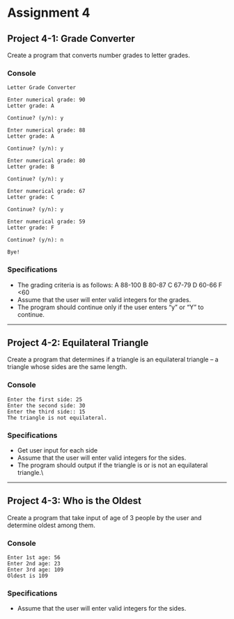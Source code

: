 # Assignment 4
## Project 4-1: Grade Converter
Create a program that converts number grades to letter grades.
### Console
```
Letter Grade Converter

Enter numerical grade: 90
Letter grade: A

Continue? (y/n): y

Enter numerical grade: 88
Letter grade: A

Continue? (y/n): y

Enter numerical grade: 80
Letter grade: B

Continue? (y/n): y

Enter numerical grade: 67
Letter grade: C

Continue? (y/n): y

Enter numerical grade: 59
Letter grade: F

Continue? (y/n): n

Bye!
```
### Specifications
- The grading criteria is as follows: A 88-100 B 80-87 C 67-79 D 60-66 F <60
- Assume that the user will enter valid integers for the grades.
- The program should continue only if the user enters “y” or “Y” to continue.
---
## Project 4-2: Equilateral Triangle
Create a program that determines if a triangle is an equilateral triangle – a triangle whose sides are the same length.
### Console
```
Enter the first side: 25
Enter the second side: 30
Enter the third side:: 15
The triangle is not equilateral.
```
### Specifications
- Get user input for each side
- Assume that the user will enter valid integers for the sides.
- The program should output if the triangle is or is not an equilateral triangle.\
---
## Project 4-3: Who is the Oldest
Create a program that take input of age of 3 people by the user and determine oldest among them.
### Console
```
Enter 1st age: 56
Enter 2nd age: 23
Enter 3rd age: 109
Oldest is 109
```
### Specifications
- Assume that the user will enter valid integers for the sides.